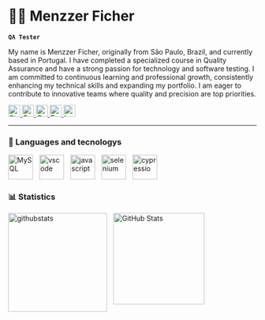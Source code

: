 # 👨‍💻 Menzzer Ficher

**`QA Tester`**

My name is Menzzer Ficher, originally from São Paulo, Brazil, and currently based in Portugal. I have completed a specialized course in Quality Assurance and have a strong passion for technology and software testing. I am committed to continuous learning and professional growth, consistently enhancing my technical skills and expanding my portfolio. I am eager to contribute to innovative teams where quality and precision are top priorities.

 <a href="https://github.com/MenzzerFicher?tab=repositories&sort=stargazers">
        <img 
            alt="Stars" 
            title="Total stars of GitHub" 
            src="https://custom-icon-badges.demolab.com/github/stars/MenzzerFicher?color=55960c&style=for-the-badge&labelColor=488207&logo=star&label=Stars"
            height="24"
        />
    </a>
     <a href="https://github.com/MenzzerFicher?tab=followers">
        <img S
            alt="Seguidores" 
            title="Me siga no GitHub" 
            src="https://custom-icon-badges.demolab.com/github/followers/MenzzerFicher?color=236ad3&labelColor=1155ba&style=for-the-badge&logo=github&label=Seguidores&logoColor=white"
            height="24"
        />
    </a>
    <a href="#">
        <img
         alt="Contact Number"
         title="Telefone para contato"
         src="https://custom-icon-badges.demolab.com/badge/+351--962--464--436-orange?style=for-the-badge&logo=phone&logoColor=white&label=Contato"
         height="24"
        />
        <a href="mailto:menzzerficher@gmail.com">
  <img
    alt="E-mail Address"
    title="Enviar e-mail para menzzerficher@gmail.com"
    src="https://custom-icon-badges.demolab.com/badge/menzzerficher%40gmail.com-blue?style=for-the-badge&logo=gmail&logoColor=white&label=E-MAIL&labelColor=4b5563"
   height="24"
  />
   <a href="#">
  <img
    alt="Location"
    title="Localização: Braga, Portugal"
    src="https://custom-icon-badges.demolab.com/badge/BRAGA%20PT-purple?style=for-the-badge&logo=location&logoColor=white&label=LOCATION&labelColor=4b5563"
    height="24"
  />
</a>

---

### 🤖 Languages and tecnologys


<img
    align="left" 
    alt="MySQL" 
    title="MySQL"
    width="50px" 
    style="padding-right: 10px;" 
    src="https://cdn.jsdelivr.net/gh/devicons/devicon@latest/icons/mysql/mysql-original.svg" 
/>
        
<img 
    align="left" 
    alt="vscode" 
    title="vscode"
    width="50px" 
    style="padding-right: 10px;"
    src="https://cdn.jsdelivr.net/gh/devicons/devicon@latest/icons/vscode/vscode-original.svg" 
/>


<img 
    align="left" 
    alt="javascript" 
    title="javascript"
    width="50px" 
    style="padding-right: 10px;"
    src="https://cdn.jsdelivr.net/gh/devicons/devicon@latest/icons/javascript/javascript-original.svg" 
/>


<img 
    align="left" 
    alt="selenium" 
    title="selenium"
    width="50px" 
    style="padding-right: 10px;"
    src="https://cdn.jsdelivr.net/gh/devicons/devicon@latest/icons/selenium/selenium-original.svg" 
/>


<img 
    align="left" 
    alt="cypressio" 
    title="cypressyo"
    width="50px" 
    style="padding-right: 10px;"
    src="https://cdn.jsdelivr.net/gh/devicons/devicon@latest/icons/cypressio/cypressio-original.svg" 
/>

<br/>
<br/>
<br/>

### 📊 Statistics

<img 
    align="left" 
    alt="githubstats" 
    height="200" 
    style="padding-right: 10px;"
    src="https://github-readme-stats.vercel.app/api?username=MenzzerFicher&show_icons=true&theme=dark"
/>

<img 
      align="left" 
      alt="GitHub Stats" 
      height="185" 
      src="https://github-readme-stats.vercel.app/api/top-langs/?username=MenzzerFicher&theme=dark&layout=compact&custom_title=Technologies&langs_count=9" 
  />
